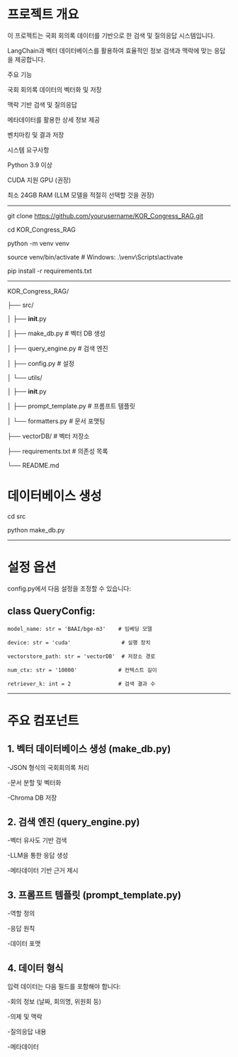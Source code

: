 # 프로젝트 개요
이 프로젝트는 국회 회의록 데이터를 기반으로 한 검색 및 질의응답 시스템입니다.

LangChain과 벡터 데이터베이스를 활용하여 효율적인 정보 검색과 맥락에 맞는 응답을 제공합니다.

주요 기능

국회 회의록 데이터의 벡터화 및 저장

맥락 기반 검색 및 질의응답

메타데이터를 활용한 상세 정보 제공

벤치마킹 및 결과 저장

시스템 요구사항

Python 3.9 이상

CUDA 지원 GPU (권장)

최소 24GB RAM (LLM 모델을 적절히 선택할 것을 권장)


----
git clone https://github.com/yourusername/KOR_Congress_RAG.git

cd KOR_Congress_RAG

python -m venv venv

source venv/bin/activate  # Windows: .\venv\Scripts\activate

pip install -r requirements.txt



------

KOR_Congress_RAG/


├── src/


│   ├── __init__.py

│   ├── make_db.py          # 벡터 DB 생성

│   ├── query_engine.py     # 검색 엔진

│   ├── config.py           # 설정

│   └── utils/

│       ├── __init__.py

│       ├── prompt_template.py  # 프롬프트 템플릿

│       └── formatters.py      # 문서 포맷팅

├── vectorDB/               # 벡터 저장소

├── requirements.txt        # 의존성 목록

└── README.md


# 데이터베이스 생성
cd src

python make_db.py

---
# 설정 옵션

config.py에서 다음 설정을 조정할 수 있습니다:

## class QueryConfig:

    model_name: str = 'BAAI/bge-m3'    # 임베딩 모델
    
    device: str = 'cuda'                # 실행 장치
    
    vectorstore_path: str = 'vectorDB'  # 저장소 경로
    
    num_ctx: str = '10000'             # 컨텍스트 길이
    
    retriever_k: int = 2               # 검색 결과 수
---


# 주요 컴포넌트
## 1. 벡터 데이터베이스 생성 (make_db.py)
-JSON 형식의 국회회의록 처리

-문서 분할 및 벡터화

-Chroma DB 저장

## 2. 검색 엔진 (query_engine.py)
-벡터 유사도 기반 검색

-LLM을 통한 응답 생성

-메타데이터 기반 근거 제시

## 3. 프롬프트 템플릿 (prompt_template.py)
-역할 정의

-응답 원칙

-데이터 포맷

## 4. 데이터 형식
입력 데이터는 다음 필드를 포함해야 합니다:

-회의 정보 (날짜, 회의명, 위원회 등)

-의제 및 맥락

-질의응답 내용

-메타데이터
##
